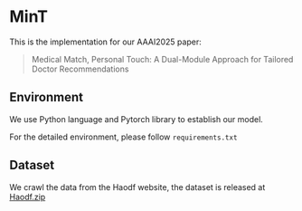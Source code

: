 # MinT

This is the implementation for our AAAI2025 paper:
> Medical Match, Personal Touch: A Dual-Module Approach for Tailored Doctor Recommendations

## Environment
We use Python language and Pytorch library to establish our model. 

For the detailed environment, please follow `requirements.txt`

## Dataset
We crawl the data from the Haodf website, the dataset is released at [Haodf.zip](./Dataset/Haodf.zio)
